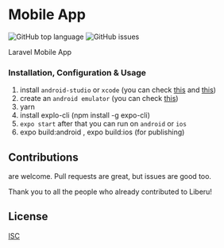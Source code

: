 # Mobile App
![GitHub top language](https://img.shields.io/github/languages/top/liberu-ui/mobile-app.svg) 
![GitHub issues](https://img.shields.io/github/issues/liberu-ui/mobile-app.svg) 

Laravel Mobile App

### Installation, Configuration & Usage

1. install `android-studio` or `xcode` (you can check [this](https://developer.android.com/studio/install) and [this](https://apps.apple.com/us/app/xcode/id497799835?mt=12))
2. create an `android emulator` (you can check [this](https://developer.android.com/studio/run/managing-avds))
3. yarn 
4. install explo-cli (npm install -g expo-cli)  
5. `expo start` after that you can run on `android` or `ios`
6. expo build:android , expo build:ios (for publishing)  

## Contributions

are welcome. Pull requests are great, but issues are good too.

Thank you to all the people who already contributed to Liberu!

## License

[ISC](https://opensource.org/licenses/ISC)
